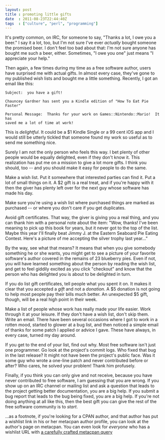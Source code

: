 ```yaml
---
layout: post
title : promoting little gifts
date  : 2011-08-23T22:44:40Z
tags  : ["culture", "perl", "programming"]
---
```

It's pretty common, on IRC, for someone to say, "Thanks a lot, I owe you a
beer."  I say it a lot, too, but I'm not sure I've ever *actually* bought
someone the promised beer.  I don't feel too bad about that:  I'm not sure
anyone has bought me such a beer, either.  Sometimes, "I owe you one" just
means "I appreciate your help."

Then again, a few times during my time as a free software author, users have
surprised me with actual gifts.  In almost every case, they've gone to my
published wish lists and bought me a little something.  Recently, I got an email
like this:

    Subject:  you have a gift!

    Chauncey Gardner has sent you a Kindle edition of "How To Eat Pie Faster"

    Personal Message:  Thanks for your work on Games::Nintendo::Mario!  It has
    saved me a lot of time at work!

This is *delightful*.  It could be a $1 Kindle Single or a 99 cent iOS app and
I would still be utterly tickled that someone found my work so useful as to
send me something nice.

Surely I am not the only person who feels this way.  I bet plenty of other
people would be equally delighted, even if they don't know it.  This
realization has put me on a mission to give a lot more gifts.  I think you
should, too -- and you should make it easy for people to do the same.

Make a wish list.  Put it somewhere that interested parties can find it.  Put
a lot of small things on it.  A $2 gift is a real treat, and if you're happy
with it then the giver has plenty left over for the next guy whose software has
made his day.

Make sure you're using a wish list where purchased things are marked as
purchased -- or where you don't care if you get duplicates.

Avoid gift certificates.  That way, the giver is giving you a real thing, and
you can thank him with a personal note about the item:  "Wow, thanks!  I've
been meaning to pick up this book for years, but it never got to the top of the
list.  Maybe this year I'll finally beat Jimmy J. at the Eastern Seaboard Pie
Eating Contest.  Here's a picture of me accepting the silver trophy last
year..."

By the way, see what that means?  It means that when you give somebody 
something he or she wants, you might get to see a picture of your favorite
software's author covered in the remains of 23 blueberry pies.  Even if not,
you will have learned something about the person by reading the wish list, and
get to feel giddily excited as you click "checkout" and know that the person
who has delighted you is about to be delighted in turn.

If you do list gift certificates, tell people what you spent it on.  It makes
it clear that you accepted a *gift* and not a *donation*.  A $5 donation is not
going to help most people pay their bills much better.  An unexpected $5 gift,
though, will be a real high point in their week.

Make a list of people whose work has really made your life easier.  Work
through it at your leisure.  If they don't have a wish list, don't skip them.
Write an email.  There have been several occasions where I got to work in a
rotten mood, started to glower at a bug list, and then noticed a simple email
of thanks for some patch I applied or advice I gave.  These have always, in every
case, turned my day around.

If you get to the end of your list, find out why.  Most free software isn't
just one programmer.  Go look at the project's commit logs.  Who fixed that bug
in the last release?  It might not have been the project's public face.  Was it
some guy who wrote a one-line patch and never contributed before or after?  Who
cares, he solved your problem!  Thank him profusely.

Finally, if you think you can only give and not receive, because you have never
contributed to free software, I am guessing that you are wrong.  If you show up
on an IRC channel or mailing list and ask a question that leads to the project
getting better documentation, you are a big help.  If you submit a bug report
that leads to the bug being fixed, you are a big help.  If you're not doing
anything at all like this, then the best gift you can give the rest of the free
software community is to *start*.

...as a footnote, if you're looking for a CPAN author, and that author has put a
wishlist link in his or her metacpan author profile, you can look at the author's
page on metacpan.  You can even look for *everyone* who has a wishlist URL with [a carefully crafted metacpan query](http://explorer.metacpan.org/?url=%2Fauthor%2F_search%3Fq%3Dauthor.donation.name%3Awishlist%26size%3D1000%26fields%3D&content=)
